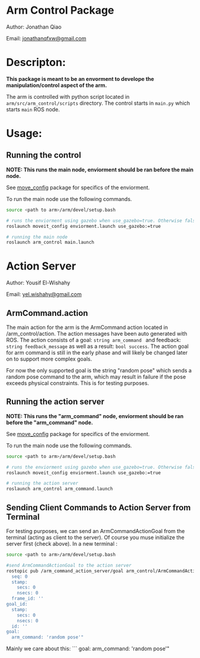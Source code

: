 # Arm Control Package

Author: Jonathan Qiao

Email: jonathanqfxw@gmail.com

# Descripton:

**This package is meant to be an envorment to develope the manipulation/control aspect of the arm.**

The arm is controlled with python script located in ```arm/src/arm_control/scripts``` directory. The control starts in ```main.py``` which starts ```main``` ROS node.

# Usage:

## Running the control

**NOTE: This runs the main node, enviorment should be ran before the main node.** 

See [move_config](../../../src/moveit_config/README/README.md) package for specifics of the enviorment.

To run the main node use the following commands.
```bash
source <path to arm>/arm/devel/setup.bash

# runs the enviorment using gazebo when use_gazebo=true. Otherwise false uses Rviz. See specifics in moveit_config pkg
roslaunch moveit_config enviorment.launch use_gazebo:=true 

# running the main node
roslaunch arm_control main.launch
```

# Action Server

Author: Yousif El-Wishahy

Email: yel.wishahy@gmail.com

## ArmCommand.action

The main action for the arm is the ArmCommand action located in /arm_control/action. The action messages have been auto generated with ROS. The action consists of a goal: ```string arm_command ``` and feedback: ```string feedback_message``` as well as a result: ```bool success```. The action goal for arm command is still in the early phase and will likely be changed later on to support more complex goals. 

For now the only supported goal is the string "random pose" which sends a random pose command to the arm, which may result in failure if the pose exceeds physical constraints. This is for testing purposes.

## Running the action server

**NOTE: This runs the "arm_command" node, enviorment should be ran before the "arm_command" node.** 

See [move_config](../../../src/moveit_config/README/README.md) package for specifics of the enviorment.

To run the main node use the following commands.
```bash
source <path to arm>/arm/devel/setup.bash

# runs the enviorment using gazebo when use_gazebo=true. Otherwise false uses Rviz. See specifics in moveit_config pkg
roslaunch moveit_config enviorment.launch use_gazebo:=true 

# running the action server
roslaunch arm_control arm_command.launch
```

## Sending Client Commands to Action Server from Terminal
For testing purposes, we can send an ArmCommandActionGoal from the terminal (acting as client to the server). Of course you muse initialize the server first (check above). In a new terminal : 

```bash
source <path to arm>/arm/devel/setup.bash

#send ArmCommandActionGoal to the action server 
rostopic pub /arm_command_action_server/goal arm_control/ArmCommandActionGoal "header:
  seq: 0
  stamp:
    secs: 0
    nsecs: 0
  frame_id: ''
goal_id:
  stamp:
    secs: 0
    nsecs: 0
  id: ''
goal:
  arm_command: 'random pose'"
```

Mainly we care about this: ```
goal:
  arm_command: 'random pose'"
``` 